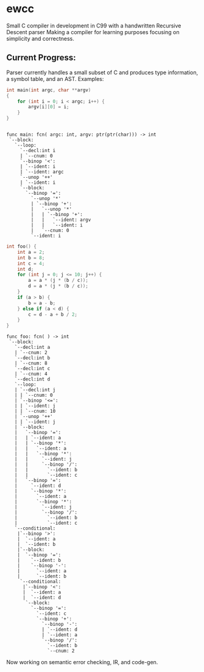 # ewcc
Small C compiler in development in C99 with a handwritten Recursive Descent parser
Making a compiler for learning purposes focusing on simplicity and correctness.
## Current Progress:
Parser currently handles a small subset of C and produces type information, a symbol table, and an AST.
Examples:
```C
int main(int argc, char **argv)  
{
	for (int i = 0; i < argc; i++) {
		argv[i][0] = i;
	}
}
```
```

func main: fcn( argc: int, argv: ptr(ptr(char))) -> int
 `--block:
   `--loop:
     `--decl:int i
     | `--cnum: 0
     `--binop '<':
     | `--ident: i
     | `--ident: argc
     `--unop '++'
     | `--ident: i
     `--block:
       `--binop '=':
         `--unop '*'
         | `--binop '+':
         |   `--unop '*'
         |   | `--binop '+':
         |   |   `--ident: argv
         |   |   `--ident: i
         |   `--cnum: 0
         `--ident: i
```

```C
int foo() {
	int a = 2;
	int b = 8;
	int c = 4;
	int d;
	for (int j = 0; j <= 10; j++) {
		a = a * (j * (b / c));
		d = a * (j * (b / c));
	}
	if (a > b) {
		b = a - b;
	} else if (a < d) {
		c = d - a + b / 2;
	}
}

```
```
func foo: fcn( ) -> int
 `--block:
   `--decl:int a
   | `--cnum: 2
   `--decl:int b
   | `--cnum: 8
   `--decl:int c
   | `--cnum: 4
   `--decl:int d
   `--loop:
   | `--decl:int j
   | | `--cnum: 0
   | `--binop '<=':
   | | `--ident: j
   | | `--cnum: 10
   | `--unop '++'
   | | `--ident: j
   | `--block:
   |   `--binop '=':
   |   | `--ident: a
   |   | `--binop '*':
   |   |   `--ident: a
   |   |   `--binop '*':
   |   |     `--ident: j
   |   |     `--binop '/':
   |   |       `--ident: b
   |   |       `--ident: c
   |   `--binop '=':
   |     `--ident: d
   |     `--binop '*':
   |       `--ident: a
   |       `--binop '*':
   |         `--ident: j
   |         `--binop '/':
   |           `--ident: b
   |           `--ident: c
   `--conditional:
    |`--binop '>':
    |  `--ident: a
    |  `--ident: b
    |`--block:
    |  `--binop '=':
    |    `--ident: b
    |    `--binop '-':
    |      `--ident: a
    |      `--ident: b
     `--conditional:
      |`--binop '<':
      |  `--ident: a
      |  `--ident: d
       `--block:
         `--binop '=':
           `--ident: c
           `--binop '+':
             `--binop '-':
             | `--ident: d
             | `--ident: a
             `--binop '/':
               `--ident: b
               `--cnum: 2
```
Now working on semantic error checking, IR, and code-gen.
